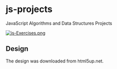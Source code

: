 # js-projects
JavaScript Algorithms and Data Structures Projects

[![js-Exercises.png](https://i.postimg.cc/sD2FjwYC/js-Exercises.png)](https://postimg.cc/4nj2wv2W)

## Design 

The design was downloaded from html5up.net.
